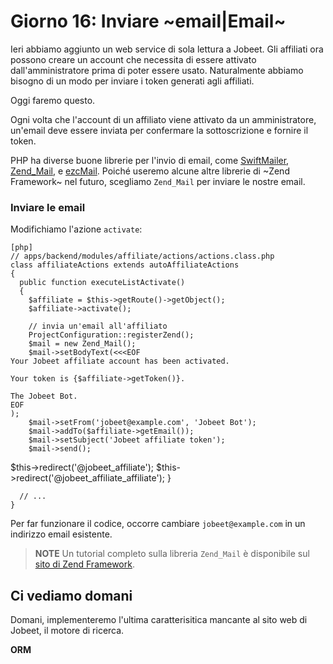 Giorno 16: Inviare ~email|Email~
================================

Ieri abbiamo aggiunto un web service di sola lettura a Jobeet. Gli affiliati
ora possono creare un account che necessita di essere attivato dall'amministratore
prima di poter essere usato. Naturalmente abbiamo bisogno di un modo per inviare
i token generati agli affiliati.

Oggi faremo questo.

Ogni volta che l'account di un affiliato viene attivato da un amministratore,
un'email deve essere inviata per confermare la sottoscrizione e fornire
il token.

PHP ha diverse buone librerie per l'invio di email, come
[SwiftMailer](http://www.swiftmailer.org/),
[Zend_Mail](http://framework.zend.com/), e
[ezcMail](http://ezcomponents.org/docs/tutorials/Mail). Poiché useremo
alcune altre librerie di ~Zend Framework~ nel futuro, scegliamo `Zend_Mail`
per inviare le nostre email.



### Inviare le email

Modifichiamo l'azione `activate`:

    [php]
    // apps/backend/modules/affiliate/actions/actions.class.php
    class affiliateActions extends autoAffiliateActions
    {
      public function executeListActivate()
      {
        $affiliate = $this->getRoute()->getObject();
        $affiliate->activate();

        // invia un'email all'affiliato
        ProjectConfiguration::registerZend();
        $mail = new Zend_Mail();
        $mail->setBodyText(<<<EOF
    Your Jobeet affiliate account has been activated.

    Your token is {$affiliate->getToken()}.

    The Jobeet Bot.
    EOF
    );
        $mail->setFrom('jobeet@example.com', 'Jobeet Bot');
        $mail->addTo($affiliate->getEmail());
        $mail->setSubject('Jobeet affiliate token');
        $mail->send();

<propel>
        $this->redirect('@jobeet_affiliate');
</propel>
<doctrine>
        $this->redirect('@jobeet_affiliate_affiliate');
</doctrine>
      }

      // ...
    }

Per far funzionare il codice, occorre cambiare `jobeet@example.com` in un
indirizzo email esistente.

>**NOTE**
>Un tutorial completo sulla libreria `Zend_Mail` è disponibile sul
>[sito di Zend Framework](http://framework.zend.com/manual/en/zend.mail.html).

Ci vediamo domani
-----------------

Domani, implementeremo l'ultima caratterisitica mancante al sito web di Jobeet,
il motore di ricerca.

__ORM__ 